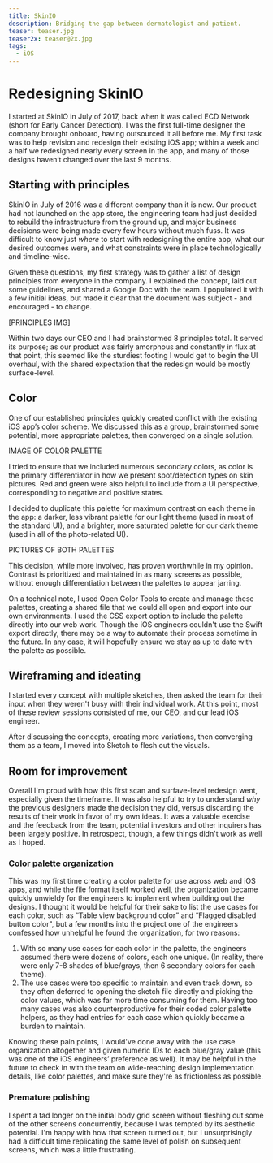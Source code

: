 ```yaml
---
title: SkinIO
description: Bridging the gap between dermatologist and patient.
teaser: teaser.jpg
teaser2x: teaser@2x.jpg
tags:
  - iOS
---
```


# Redesigning SkinIO

I started at SkinIO in July of 2017, back when it was called ECD Network (short for Early Cancer Detection). I was the first full-time designer the company brought onboard, having outsourced it all before me. My first task was to help revision and redesign their existing iOS app; within a week and a half we redesigned nearly every screen in the app, and many of those designs haven’t changed over the last 9 months.


## Starting with principles

SkinIO in July of 2016 was a different company than it is now. Our product had not launched on the app store, the engineering team had just decided to rebuild the infrastructure from the ground up, and major business decisions were being made every few hours without much fuss. It was difficult to know just *where* to start with redesigning the entire app, what our desired outcomes were, and what constraints were in place technologically and timeline-wise. 

Given these questions, my first strategy was to gather a list of design principles from everyone in the company. I explained the concept, laid out some guidelines, and shared a Google Doc with the team. I populated it with a few initial ideas, but made it clear that the document was subject - and encouraged - to change.

[PRINCIPLES IMG]

Within two days our CEO and I had brainstormed 8 principles total. It served its purpose; as our product was fairly amorphous and constantly in flux at that point, this seemed like the sturdiest footing I would get to begin the UI overhaul, with the shared expectation that the redesign would be mostly surface-level. 


## Color

One of our established principles quickly created conflict with the existing iOS app’s color scheme. We discussed this as a group, brainstormed some potential, more appropriate palettes, then converged on a single solution. 

IMAGE OF COLOR PALETTE

I tried to ensure that we included numerous secondary colors, as color is the primary differentiator in how we present spot/detection types on skin pictures. Red and green were also helpful to include from a UI perspective, corresponding to negative and positive states.

I decided to duplicate this palette for maximum contrast on each theme in the app: a darker, less vibrant palette for our light theme (used in most of the standard UI), and a brighter, more saturated palette for our dark theme (used in all of the photo-related UI).

PICTURES OF BOTH PALETTES

This decision, while more involved, has proven worthwhile in my opinion. Contrast is prioritized and maintained in as many screens as possible, without enough differentiation between the palettes to appear jarring. 

On a technical note, I used Open Color Tools to create and manage these palettes, creating a shared file that we could all open and export into our own environments. I used the CSS export option to include the palette directly into our web work. Though the iOS engineers couldn't use the Swift export directly, there may be a way to automate their process sometime in the future. In any case, it will hopefully ensure we stay as up to date with the palette as possible. 

## Wireframing and ideating

I started every concept with multiple sketches, then asked the team for their input when they weren't busy with their individual work. At this point, most of these review sessions consisted of me, our CEO, and our lead iOS engineer.

After discussing the concepts, creating more variations, then converging them as a team, I moved into Sketch to flesh out the visuals. 


## Room for improvement 

Overall I'm proud with how this first scan and surfave-level redesign went, especially given the timeframe. It was also helpful to try to understand *why* the previous designers made the decision they did, versus discarding the results of their work in favor of my own ideas. It was a valuable exercise and the feedback from the team, potential investors and other inquirers has been largely positive. In retrospect, though, a few things didn't work as well as I hoped. 

### Color palette organization
This was my first time creating a color palette for use across web and iOS apps, and while the file format itself worked well, the organization became quickly unwieldy for the engineers to implement when building out the designs. I thought it would be helpful for their sake to list the use cases for each color, such as “Table view background color” and “Flagged disabled button color", but a few months into the project one of the engineers confessed how unhelpful he found the organization, for two reasons:

1. With so many use cases for each color in the palette, the engineers assumed there were dozens of colors, each one unique. (In reality, there were only 7-8 shades of blue/grays, then 6 secondary colors for each theme).
2. The use cases were too specific to maintain and even track down, so they often deferred to opening the sketch file directly and picking the color values, which was far more time consuming for them. Having too many cases was also counterproductive for their coded color palette helpers, as they had entries for each case which quickly became a burden to maintain. 

Knowing these pain points, I would've done away with the use case organization altogether and given numeric IDs to each blue/gray value (this was one of the iOS engineers’ preference as well). It may be helpful in the future to check in with the team on wide-reaching design implementation details, like color palettes, and make sure they're as frictionless as possible. 

### Premature polishing
I spent a tad longer on the initial body grid screen without fleshing out some of the other screens concurrently, because I was tempted by its aesthetic potential. I'm happy with how that screen turned out, but I unsurprisingly had a difficult time replicating the same level of polish on subsequent screens, which was a little frustrating. 
